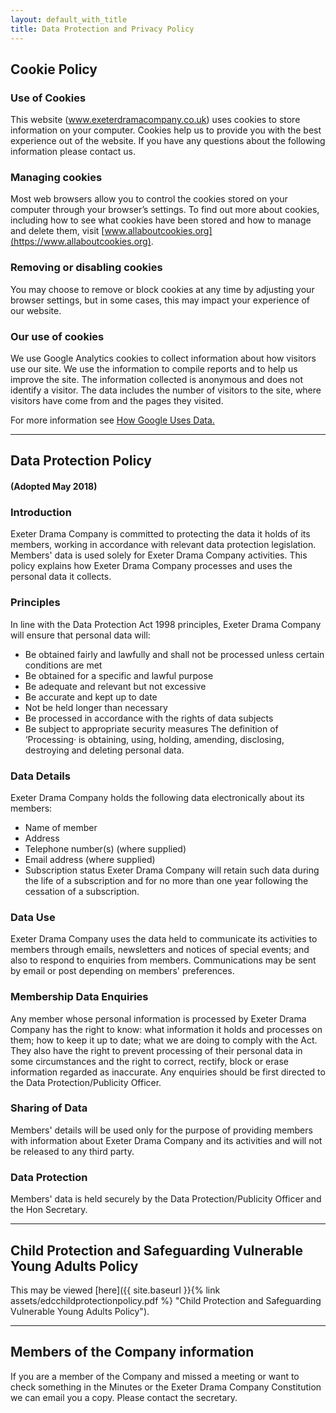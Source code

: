 ```yaml
---
layout: default_with_title
title: Data Protection and Privacy Policy
---
```


## Cookie Policy

### Use of Cookies

This website (www.exeterdramacompany.co.uk) uses cookies to store information
on your computer. Cookies help us to provide you with the best experience out
of the website. If you have any questions about the following information
please contact us.

### Managing cookies

Most web browsers allow you to control the cookies stored on your computer
through your browser’s settings. To find out more about cookies, including
how to see what cookies have been stored and how to manage and delete them,
visit [www.allaboutcookies.org](https://www.allaboutcookies.org).

### Removing or disabling cookies

You may choose to remove or block cookies at any time by adjusting your browser
settings, but in some cases, this may impact your experience of our website.

### Our use of cookies

We use Google Analytics cookies to collect information about how visitors use
our site. We use the information to compile reports and to help us improve the
site. The information collected is anonymous and does not identify a visitor.
The data includes the number of visitors to the site, where visitors have come
from and the pages they visited.

For more information see [How Google Uses Data.](https://www.google.com/policies/privacy/partners/ "How Google uses data when you use our partners' sites or apps")

---

## Data Protection Policy

#### (Adopted May 2018)

### Introduction

Exeter Drama Company is committed to protecting the data it holds of its
members, working in accordance with relevant data protection legislation.
Members' data is used solely for Exeter Drama Company activities. This policy
explains how Exeter Drama Company processes and uses the personal data it
collects.

### Principles

In line with the Data Protection Act 1998 principles, Exeter Drama Company will
ensure that personal data will:
* Be obtained fairly and lawfully and shall not be processed unless certain
conditions are met
* Be obtained for a specific and lawful purpose
* Be adequate and relevant but not excessive
* Be accurate and kept up to date
* Not be held longer than necessary
* Be processed in accordance with the rights of data subjects
* Be subject to appropriate security measures
The definition of ‘Processing· is obtaining, using, holding, amending, disclosing,
destroying and deleting personal data.

### Data Details

Exeter Drama Company holds the following data electronically about its
members:
* Name of member
* Address
* Telephone number(s) (where supplied)
* Email address (where supplied)
* Subscription status 
Exeter Drama Company will retain such data during the life of a subscription
and for no more than one year following the cessation of a subscription.

### Data Use

Exeter Drama Company uses the data held to communicate its activities to
members through emails, newsletters and notices of special events; and also to
respond to enquiries from members. Communications may be sent by email or
post depending on members' preferences.

### Membership Data Enquiries

Any member whose personal information is processed by Exeter Drama Company
has the right to know: what information it holds and processes on them; how to
keep it up to date; what we are doing to comply with the Act. They also have the
right to prevent processing of their personal data in some circumstances and
the right to correct, rectify, block or erase information regarded as inaccurate.
Any enquiries should be first directed to the Data Protection/Publicity Officer.

### Sharing of Data

Members' details will be used only for the purpose of providing members with
information about Exeter Drama Company and its activities and will not be
released to any third party.

### Data Protection

Members' data is held securely by the Data Protection/Publicity Officer and
the Hon Secretary.

---

## Child Protection and Safeguarding Vulnerable Young Adults Policy

This may be viewed [here]({{ site.baseurl }}{% link assets/edcchildprotectionpolicy.pdf %} "Child Protection and Safeguarding Vulnerable Young Adults Policy").

---

## Members of the Company information

If you are a member of the Company and missed a meeting or want to check something in the Minutes or the Exeter Drama Company Constitution we can email you a copy. Please contact the secretary.


